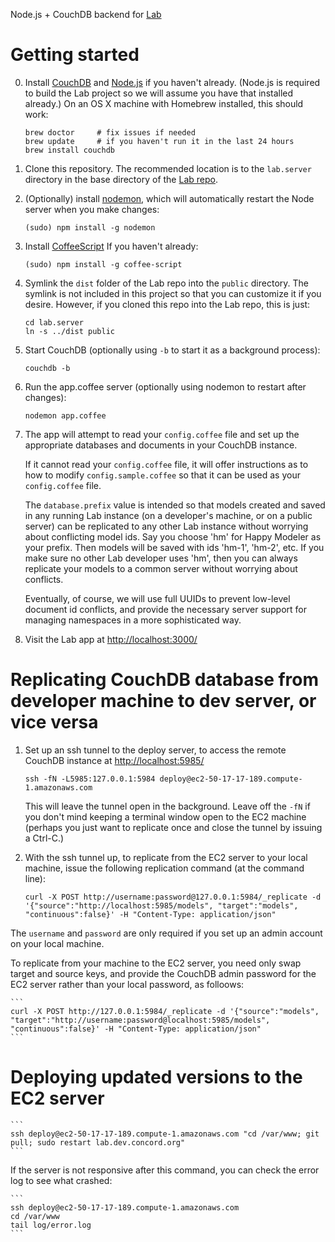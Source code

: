 Node.js + CouchDB backend for [Lab](http://github.com/concord-consortium/lab)

# Getting started

0. Install [CouchDB](http://couchdb.apache.org/) and [Node.js](http://nodejs.org/) if you haven't already. (Node.js is required to build the Lab project so we will assume you have that installed already.) On an OS X machine with Homebrew installed, this should work:

    ```
    brew doctor     # fix issues if needed
    brew update     # if you haven't run it in the last 24 hours
    brew install couchdb
    ```

1. Clone this repository. The recommended location is to the `lab.server` directory in the base directory of the [Lab repo](http://github.com/concord-consortium/lab).

2. (Optionally) install [nodemon](http://github.com/remy/nodemon), which will automatically restart the Node server when you make changes:

    ```
    (sudo) npm install -g nodemon
    ```

3. Install [CoffeeScript](http://coffeescript.org/) If you haven't already:

    ```
    (sudo) npm install -g coffee-script
    ```

4. Symlink the `dist` folder of the Lab repo into the `public` directory. The symlink is not included in this project so that you can customize it if you desire. However, if you cloned this repo into the Lab repo, this is just:

    ```
    cd lab.server
    ln -s ../dist public
    ```

5. Start CouchDB (optionally using `-b` to start it as a background process):

    ```
    couchdb -b
    ```

6. Run the app.coffee server (optionally using nodemon to restart after changes):

    ```
    nodemon app.coffee
    ```

7. The app will attempt to read your `config.coffee` file and set up the appropriate
   databases and documents in your CouchDB instance.

   If it cannot read your `config.coffee` file, it will offer instructions as to how
   to modify `config.sample.coffee` so that it can be used as your `config.coffee` file.

   The `database.prefix` value is intended so that models created and saved in any running
   Lab instance (on a developer's machine, or on a public server) can be replicated to any
   other Lab instance without worrying about conflicting model ids. Say you choose 'hm'
   for Happy Modeler as your prefix. Then models will be saved with ids 'hm-1', 'hm-2', etc.
   If you make sure no other Lab developer uses 'hm', then you can always replicate your
   models to a common server without worrying about conflicts.

   Eventually, of course, we will use full UUIDs to prevent low-level document id conflicts,
   and provide the necessary server support for managing namespaces in a more sophisticated
   way.

8. Visit the Lab app at [http://localhost:3000/](http://localhost:3000/)


# Replicating CouchDB database from developer machine to dev server, or vice versa

1. Set up an ssh tunnel to the deploy server, to access the remote CouchDB instance at
   [http://localhost:5985/](http://localhost:5985)

    ```
    ssh -fN -L5985:127.0.0.1:5984 deploy@ec2-50-17-17-189.compute-1.amazonaws.com
    ```

    This will leave the tunnel open in the background. Leave off the `-fN` if you don't mind keeping
    a terminal window open to the EC2 machine (perhaps you just want to replicate once and close the
    tunnel by issuing a Ctrl-C.)


2. With the ssh tunnel up, to replicate from the EC2 server to your local machine, issue the
   following replication command (at the command line):

    ```
    curl -X POST http://username:password@127.0.0.1:5984/_replicate -d '{"source":"http://localhost:5985/models", "target":"models", "continuous":false}' -H "Content-Type: application/json"
    ```

  The `username` and `password` are only required if you set up an admin account on your local machine.

  To replicate from your machine to the EC2 server, you need only swap target and source keys, and provide
  the CouchDB admin password for the EC2 server rather than your local password, as folloows:

    ```
    curl -X POST http://127.0.0.1:5984/_replicate -d '{"source":"models", "target":"http://username:password@localhost:5985/models", "continuous":false}' -H "Content-Type: application/json"
    ```

# Deploying updated versions to the EC2 server

    ```
    ssh deploy@ec2-50-17-17-189.compute-1.amazonaws.com "cd /var/www; git pull; sudo restart lab.dev.concord.org"
    ```

  If the server is not responsive after this command, you can check the error log to see what
  crashed:

    ```
    ssh deploy@ec2-50-17-17-189.compute-1.amazonaws.com
    cd /var/www
    tail log/error.log
    ```
